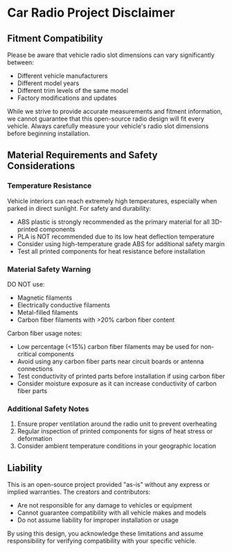 
# Car Radio Project Disclaimer

## Fitment Compatibility

Please be aware that vehicle radio slot dimensions can vary significantly between:
- Different vehicle manufacturers
- Different model years
- Different trim levels of the same model
- Factory modifications and updates

While we strive to provide accurate measurements and fitment information, we cannot guarantee that this open-source radio design will fit every vehicle. Always carefully measure your vehicle's radio slot dimensions before beginning installation.

## Material Requirements and Safety Considerations

### Temperature Resistance

Vehicle interiors can reach extremely high temperatures, especially when parked in direct sunlight. For safety and durability:

- ABS plastic is strongly recommended as the primary material for all 3D-printed components
- PLA is NOT recommended due to its low heat deflection temperature
- Consider using high-temperature grade ABS for additional safety margin
- Test all printed components for heat resistance before installation

### Material Safety Warning

DO NOT use:
- Magnetic filaments
- Electrically conductive filaments
- Metal-filled filaments
- Carbon fiber filaments with >20% carbon fiber content

Carbon fiber usage notes:
- Low percentage (<15%) carbon fiber filaments may be used for non-critical components
- Avoid using any carbon fiber parts near circuit boards or antenna connections
- Test conductivity of printed parts before installation if using carbon fiber
- Consider moisture exposure as it can increase conductivity of carbon fiber parts

### Additional Safety Notes

1. Ensure proper ventilation around the radio unit to prevent overheating
2. Regular inspection of printed components for signs of heat stress or deformation
3. Consider ambient temperature conditions in your geographic location

## Liability

This is an open-source project provided "as-is" without any express or implied warranties. The creators and contributors:
- Are not responsible for any damage to vehicles or equipment
- Cannot guarantee compatibility with all vehicle makes and models
- Do not assume liability for improper installation or usage

By using this design, you acknowledge these limitations and assume responsibility for verifying compatibility with your specific vehicle.
```